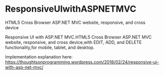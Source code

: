 # ResponsiveUIwithASPNETMVC
HTML5 Cross Browser ASP.NET MVC website, responsive, and cross device

Responsive UI with ASP.NET MVC.HTML5 Cross Browser ASP.NET MVC website, responsive, and cross device,with EDIT, ADD, and DELETE functionality,for mobile, tablet, and desktop.

Implementation explanation here: https://thoughtsonprogramming.wordpress.com/2018/02/24/responsive-ui-with-asp-net-mvc/
